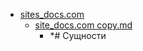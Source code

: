 - <a href = "E:\Node_projects\Node_Way\NBase\_Md\_Index\__Closer\_WEB_API\WHATWG\_XMLHttpRequest\Part_I\content\Docs\sites_docs.com\cat.sites_docs.com\dir.sites_docs.com.md">sites_docs.com</a>
    - <a href = "E:\Node_projects\Node_Way\NBase\_Md\_Index\__Closer\_WEB_API\WHATWG\_XMLHttpRequest\Part_I\content\Docs\sites_docs.com\site_docs.com copy.md">site_docs.com copy.md</a>
        - *# Сущности
